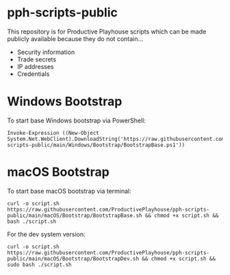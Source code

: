# pph-scripts-public
This repository is for Productive Playhouse scripts which can be made publicly available because they do not contain...

* Security information
* Trade secrets
* IP addresses
* Credentials

# Windows Bootstrap
To start base Windows bootstrap via PowerShell:

```
Invoke-Expression ((New-Object System.Net.WebClient).DownloadString('https://raw.githubusercontent.com/ProductivePlayhouse/pph-scripts-public/main/Windows/Bootstrap/BootstrapBase.ps1'))
```

# macOS Bootstrap
To start base macOS bootstrap via terminal:

```
curl -o script.sh https://raw.githubusercontent.com/ProductivePlayhouse/pph-scripts-public/main/macOS/Bootstrap/BootstrapBase.sh && chmod +x script.sh && bash ./script.sh
```

For the dev system version:

```
curl -o script.sh https://raw.githubusercontent.com/ProductivePlayhouse/pph-scripts-public/main/macOS/Bootstrap/BootstrapDev.sh && chmod +x script.sh && sudo bash ./script.sh
```
